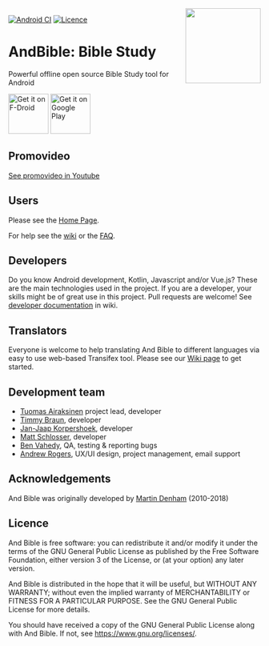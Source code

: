<img align="right" width="150" height="150" src="https://user-images.githubusercontent.com/5811789/135705995-ddd550f6-efce-47ef-a3d8-d1ec7ae648fe.png">

[![Android CI](https://github.com/AndBible/and-bible/workflows/Run%20tests/badge.svg?branch=develop)](https://github.com/AndBible/and-bible/actions/workflows/run-tests.yml)
[![Licence](https://img.shields.io/badge/licence-GPL-blue.svg)](https://github.com/tuomas2/automate/blob/master/LICENSE.txt)
   
# AndBible: Bible Study

Powerful offline open source Bible Study tool for Android

[<img src="https://fdroid.gitlab.io/artwork/badge/get-it-on.png"
     alt="Get it on F-Droid"
     height="80">](https://f-droid.org/packages/net.bible.android.activity/)
[<img src="https://play.google.com/intl/en_us/badges/images/generic/en-play-badge.png"
     alt="Get it on Google Play"
     height="80">](https://play.google.com/store/apps/details?id=net.bible.android.activity)

## Promovideo

[See promovideo in Youtube](https://www.youtube.com/watch?v=xf7m4rSuxGw)

## Users
Please see the [Home Page](https://andbible.org/).

For help see the [wiki](https://github.com/andbible/and-bible/wiki) or the 
[FAQ](https://github.com/andbible/and-bible/wiki/FAQ).

## Developers

Do you know Android development, Kotlin, Javascript and/or Vue.js? These are the main technologies used in the project. If you are a developer, your skills might be of great use in this project. Pull requests are welcome! See [developer documentation](https://github.com/AndBible/and-bible/wiki/Developer-documentation)
in wiki.

## Translators

Everyone is welcome to help translating And Bible to different languages via
easy to use web-based Transifex tool. Please see our [Wiki page](https://github.com/AndBible/and-bible/wiki/Translating-User-Interface)
to get started.

## Development team

- [Tuomas Airaksinen](https://github.com/tuomas2) project lead, developer
- [Timmy Braun](https://github.com/timbze), developer
- [Jan-Jaap Korpershoek](https://github.com/JJK96), developer
- [Matt Schlosser](https://github.com/mattschlosser), developer
- [Ben Vahedy](https://github.com/bvahedy), QA, testing & reporting bugs
- [Andrew Rogers](https://github.com/agrogers), UX/UI design, project management, email support

## Acknowledgements

And Bible was originally developed by [Martin Denham](https://github.com/mjdenham) (2010-2018)

## Licence

And Bible is free software: you can redistribute it and/or modify it under the terms of the GNU General Public License 
as published by the Free Software Foundation, either version 3 of the License, or (at your option) any later version.

And Bible is distributed in the hope that it will be useful, but WITHOUT ANY WARRANTY; without even the implied warranty 
of MERCHANTABILITY or FITNESS FOR A PARTICULAR PURPOSE. See the GNU General Public License for more details.

You should have received a copy of the GNU General Public License along with And Bible. 
If not, see https://www.gnu.org/licenses/.
